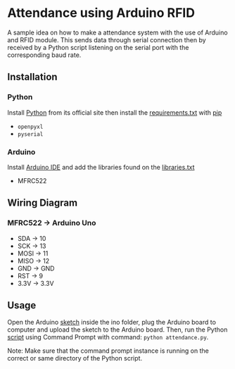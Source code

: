 # Attendance using Arduino RFID

A sample idea on how to make a attendance system with the use of Arduino and RFID module. This sends data through serial connection then by received by a Python script listening on the serial port with the corresponding baud rate.

## Installation

### Python

Install [Python](https://www.python.org/) from its official site then install the [requirements.txt](https://github.com/deyibukayo/arduino-rfid-attendance/blob/main/py/requirements.txt) with [pip](https://pip.pypa.io/en/stable/)
 - ```openpyxl```
 - ```pyserial```

### Arduino

Install [Arduino IDE](https://www.arduino.cc/) and add the libraries found on the [libraries.txt](https://github.com/deyibukayo/arduino-rfid-attendance/blob/main/ino/libraries.txt)
- MFRC522

## Wiring Diagram
### MFRC522 -> Arduino Uno
- SDA -> 10
- SCK -> 13
- MOSI -> 11
- MISO -> 12
- GND -> GND
- RST -> 9
- 3.3V -> 3.3V

## Usage

Open the Arduino [sketch](https://github.com/deyibukayo/arduino-rfid-attendance/blob/main/ino/attendance.ino) inside the ino folder, plug the Arduino board to computer and upload the sketch to the Arduino board.
Then, run the Python [script](https://github.com/deyibukayo/arduino-rfid-attendance/blob/main/py/attendance.py) using Command Prompt with command: ```python attendance.py```. 

Note: Make sure that the command prompt instance is running on the correct or same directory of the Python script. 
